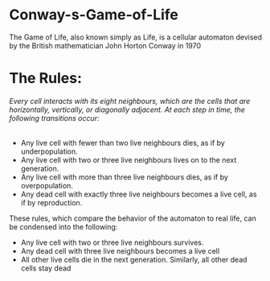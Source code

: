 # Conway-s-Game-of-Life
The Game of Life, also known simply as Life, is a cellular automaton devised by the British mathematician John Horton Conway in 1970

# The Rules:
###### Every cell interacts with its eight neighbours, which are the cells that are horizontally, vertically, or diagonally adjacent. At each step in time, the following transitions occur:
- Any live cell with fewer than two live neighbours dies, as if by underpopulation.
- Any live cell with two or three live neighbours lives on to the next generation.
- Any live cell with more than three live neighbours dies, as if by overpopulation.
- Any dead cell with exactly three live neighbours becomes a live cell, as if by reproduction.

These rules, which compare the behavior of the automaton to real life, can be condensed into the following: 
- Any live cell with two or three live neighbours survives.
- Any dead cell with three live neighbours becomes a live cell
- All other live cells die in the next generation. Similarly, all other dead cells stay dead
